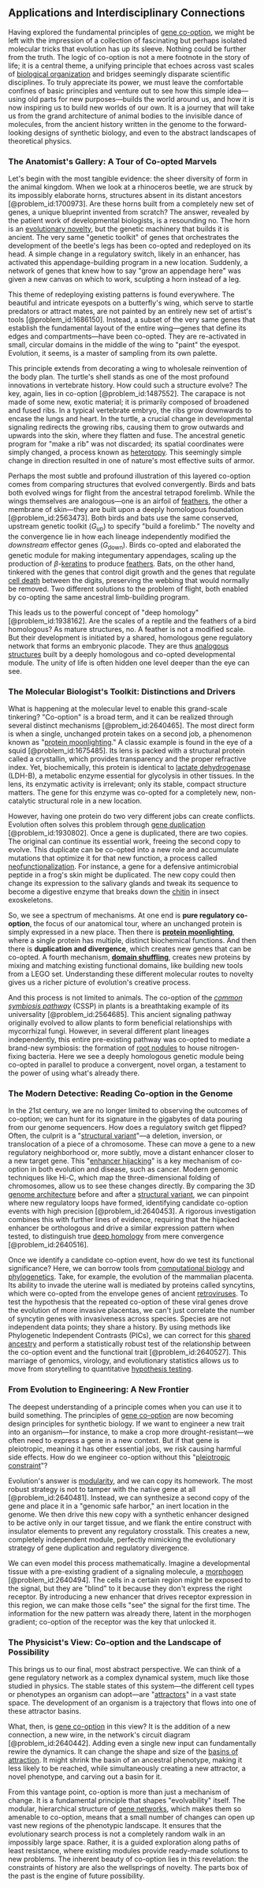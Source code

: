 ## Applications and Interdisciplinary Connections

Having explored the fundamental principles of [gene co-option](@article_id:276157), we might be left with the impression of a collection of fascinating but perhaps isolated molecular tricks that evolution has up its sleeve. Nothing could be further from the truth. The logic of co-option is not a mere footnote in the story of life; it is a central theme, a unifying principle that echoes across vast scales of [biological organization](@article_id:175389) and bridges seemingly disparate scientific disciplines. To truly appreciate its power, we must leave the comfortable confines of basic principles and venture out to see how this simple idea—using old parts for new purposes—builds the world around us, and how it is now inspiring us to build new worlds of our own. It is a journey that will take us from the grand architecture of animal bodies to the invisible dance of molecules, from the ancient history written in the genome to the forward-looking designs of synthetic biology, and even to the abstract landscapes of theoretical physics.

### The Anatomist's Gallery: A Tour of Co-opted Marvels

Let's begin with the most tangible evidence: the sheer diversity of form in the animal kingdom. When we look at a rhinoceros beetle, we are struck by its impossibly elaborate horns, structures absent in its distant ancestors [@problem_id:1700973]. Are these horns built from a completely new set of genes, a unique blueprint invented from scratch? The answer, revealed by the patient work of developmental biologists, is a resounding no. The horn is an [evolutionary novelty](@article_id:270956), but the genetic machinery that builds it is ancient. The very same "genetic toolkit" of genes that orchestrates the development of the beetle's legs has been co-opted and redeployed on its head. A simple change in a regulatory switch, likely in an enhancer, has activated this appendage-building program in a new location. Suddenly, a network of genes that knew how to say "grow an appendage here" was given a new canvas on which to work, sculpting a horn instead of a leg.

This theme of redeploying existing patterns is found everywhere. The beautiful and intricate eyespots on a butterfly's wing, which serve to startle predators or attract mates, are not painted by an entirely new set of artist's tools [@problem_id:1686150]. Instead, a subset of the very same genes that establish the fundamental layout of the entire wing—genes that define its edges and compartments—have been co-opted. They are re-activated in small, circular domains in the middle of the wing to "paint" the eyespot. Evolution, it seems, is a master of sampling from its own palette.

This principle extends from decorating a wing to wholesale reinvention of the body plan. The turtle's shell stands as one of the most profound innovations in vertebrate history. How could such a structure evolve? The key, again, lies in co-option [@problem_id:1487552]. The carapace is not made of some new, exotic material; it is primarily composed of broadened and fused ribs. In a typical vertebrate embryo, the ribs grow downwards to encase the lungs and heart. In the turtle, a crucial change in developmental signaling redirects the growing ribs, causing them to grow outwards and upwards into the skin, where they flatten and fuse. The ancestral genetic program for "make a rib" was not discarded; its spatial coordinates were simply changed, a process known as [heterotopy](@article_id:197321). This seemingly simple change in direction resulted in one of nature's most effective suits of armor.

Perhaps the most subtle and profound illustration of this layered co-option comes from comparing structures that evolved convergently. Birds and bats both evolved wings for flight from the ancestral tetrapod forelimb. While the wings themselves are analogous—one is an airfoil of [feathers](@article_id:166138), the other a membrane of skin—they are built upon a deeply homologous foundation [@problem_id:2563473]. Both birds and bats use the same conserved, upstream genetic toolkit ($G_{\mathrm{up}}$) to specify "build a forelimb." The novelty and the convergence lie in how each lineage independently modified the *downstream* effector genes ($G_{\mathrm{down}}$). Birds co-opted and elaborated the genetic module for making integumentary appendages, scaling up the production of $\beta$-[keratins](@article_id:164844) to produce [feathers](@article_id:166138). Bats, on the other hand, tinkered with the genes that control digit growth and the genes that regulate [cell death](@article_id:168719) between the digits, preserving the webbing that would normally be removed. Two different solutions to the problem of flight, both enabled by co-opting the same ancestral limb-building program.

This leads us to the powerful concept of "deep homology" [@problem_id:1938162]. Are the scales of a reptile and the feathers of a bird homologous? As mature structures, no. A feather is not a modified scale. But their development is initiated by a shared, homologous gene regulatory network that forms an embryonic placode. They are thus [analogous structures](@article_id:270645) built by a deeply homologous and co-opted developmental module. The unity of life is often hidden one level deeper than the eye can see.

### The Molecular Biologist's Toolkit: Distinctions and Drivers

What is happening at the molecular level to enable this grand-scale tinkering? "Co-option" is a broad term, and it can be realized through several distinct mechanisms [@problem_id:2640465]. The most direct form is when a single, unchanged protein takes on a second job, a phenomenon known as "[protein moonlighting](@article_id:181487)." A classic example is found in the eye of a squid [@problem_id:1675485]. Its lens is packed with a structural protein called a crystallin, which provides transparency and the proper refractive index. Yet, biochemically, this protein is identical to [lactate dehydrogenase](@article_id:165779) (LDH-B), a metabolic enzyme essential for glycolysis in other tissues. In the lens, its enzymatic activity is irrelevant; only its stable, compact structure matters. The gene for this enzyme was co-opted for a completely new, non-catalytic structural role in a new location.

However, having one protein do two very different jobs can create conflicts. Evolution often solves this problem through [gene duplication](@article_id:150142) [@problem_id:1930802]. Once a gene is duplicated, there are two copies. The original can continue its essential work, freeing the second copy to evolve. This duplicate can be co-opted into a new role and accumulate mutations that optimize it for that new function, a process called [neofunctionalization](@article_id:268069). For instance, a gene for a defensive antimicrobial peptide in a frog's skin might be duplicated. The new copy could then change its expression to the salivary glands and tweak its sequence to become a digestive enzyme that breaks down the [chitin](@article_id:175304) in insect exoskeletons.

So, we see a spectrum of mechanisms. At one end is **pure regulatory co-option**, the focus of our anatomical tour, where an unchanged protein is simply expressed in a new place. Then there is **[protein moonlighting](@article_id:181487)**, where a single protein has multiple, distinct biochemical functions. And then there is **duplication and divergence**, which creates new genes that can be co-opted. A fourth mechanism, **[domain shuffling](@article_id:167670)**, creates new proteins by mixing and matching existing functional domains, like building new tools from a LEGO set. Understanding these different molecular routes to novelty gives us a richer picture of evolution's creative process.

And this process is not limited to animals. The co-option of the *[common symbiosis pathway](@article_id:197021)* (CSSP) in plants is a breathtaking example of its universality [@problem_id:2564685]. This ancient signaling pathway originally evolved to allow plants to form beneficial relationships with mycorrhizal fungi. However, in several different plant lineages independently, this entire pre-existing pathway was co-opted to mediate a brand-new symbiosis: the formation of [root nodules](@article_id:268944) to house nitrogen-fixing bacteria. Here we see a deeply homologous genetic module being co-opted in parallel to produce a convergent, novel organ, a testament to the power of using what's already there.

### The Modern Detective: Reading Co-option in the Genome

In the 21st century, we are no longer limited to observing the outcomes of co-option; we can hunt for its signature in the gigabytes of data pouring from our genome sequencers. How does a regulatory switch get flipped? Often, the culprit is a "[structural variant](@article_id:163726)"—a deletion, inversion, or translocation of a piece of a chromosome. These can move a gene to a new regulatory neighborhood or, more subtly, move a distant enhancer closer to a new target gene. This "[enhancer hijacking](@article_id:151410)" is a key mechanism of co-option in both evolution and disease, such as cancer. Modern genomic techniques like Hi-C, which map the three-dimensional folding of chromosomes, allow us to see these changes directly. By comparing the 3D [genome architecture](@article_id:266426) before and after a [structural variant](@article_id:163726), we can pinpoint where new regulatory loops have formed, identifying candidate co-option events with high precision [@problem_id:2640453]. A rigorous investigation combines this with further lines of evidence, requiring that the hijacked enhancer be orthologous and drive a similar expression pattern when tested, to distinguish true [deep homology](@article_id:138613) from mere convergence [@problem_id:2640516].

Once we identify a candidate co-option event, how do we test its functional significance? Here, we can borrow tools from [computational biology](@article_id:146494) and [phylogenetics](@article_id:146905). Take, for example, the evolution of the mammalian placenta. Its ability to invade the uterine wall is mediated by proteins called syncytins, which were co-opted from the envelope genes of ancient [retroviruses](@article_id:174881). To test the hypothesis that the repeated co-option of these viral genes drove the evolution of more invasive placentas, we can't just correlate the number of syncytin genes with invasiveness across species. Species are not independent data points; they share a history. By using methods like Phylogenetic Independent Contrasts (PICs), we can correct for this [shared ancestry](@article_id:175425) and perform a statistically robust test of the relationship between the co-option event and the functional trait [@problem_id:2640527]. This marriage of genomics, virology, and evolutionary statistics allows us to move from storytelling to quantitative [hypothesis testing](@article_id:142062).

### From Evolution to Engineering: A New Frontier

The deepest understanding of a principle comes when you can use it to build something. The principles of [gene co-option](@article_id:276157) are now becoming design principles for synthetic biology. If we want to engineer a new trait into an organism—for instance, to make a crop more drought-resistant—we often need to express a gene in a new context. But if that gene is pleiotropic, meaning it has other essential jobs, we risk causing harmful side effects. How do we engineer co-option without this "[pleiotropic constraint](@article_id:186122)"?

Evolution's answer is [modularity](@article_id:191037), and we can copy its homework. The most robust strategy is not to tamper with the native gene at all [@problem_id:2640481]. Instead, we can synthesize a second copy of the gene and place it in a "genomic safe harbor," an inert location in the genome. We then drive this new copy with a synthetic enhancer designed to be active only in our target tissue, and we flank the entire construct with insulator elements to prevent any regulatory crosstalk. This creates a new, completely independent module, perfectly mimicking the evolutionary strategy of gene duplication and regulatory divergence.

We can even model this process mathematically. Imagine a developmental tissue with a pre-existing gradient of a signaling molecule, a [morphogen](@article_id:271005) [@problem_id:2640494]. The cells in a certain region might be exposed to the signal, but they are "blind" to it because they don't express the right receptor. By introducing a new enhancer that drives receptor expression in this region, we can make those cells "see" the signal for the first time. The information for the new pattern was already there, latent in the morphogen gradient; co-option of the receptor was the key that unlocked it.

### The Physicist's View: Co-option and the Landscape of Possibility

This brings us to our final, most abstract perspective. We can think of a gene regulatory network as a complex dynamical system, much like those studied in physics. The stable states of this system—the different cell types or phenotypes an organism can adopt—are "[attractors](@article_id:274583)" in a vast state space. The development of an organism is a trajectory that flows into one of these attractor basins.

What, then, is [gene co-option](@article_id:276157) in this view? It is the addition of a new connection, a new wire, in the network's circuit diagram [@problem_id:2640442]. Adding even a single new input can fundamentally rewire the dynamics. It can change the shape and size of the [basins of attraction](@article_id:144206). It might shrink the basin of an ancestral phenotype, making it less likely to be reached, while simultaneously creating a new attractor, a novel phenotype, and carving out a basin for it.

From this vantage point, co-option is more than just a mechanism of change. It is a fundamental principle that shapes "evolvability" itself. The modular, hierarchical structure of [gene networks](@article_id:262906), which makes them so amenable to co-option, means that a small number of changes can open up vast new regions of the phenotypic landscape. It ensures that the evolutionary search process is not a completely random walk in an impossibly large space. Rather, it is a guided exploration along paths of least resistance, where existing modules provide ready-made solutions to new problems. The inherent beauty of co-option lies in this revelation: the constraints of history are also the wellsprings of novelty. The parts box of the past is the engine of future possibility.